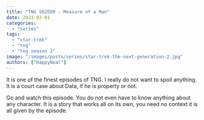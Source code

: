 ```yaml
---
title: "TNG S02E09 - Measure of a Man"
date: 2021-03-01
categories: 
  - "series"
tags: 
  - "star-trek"
  - "tng"
  - "tng season 2"
image: "/images/posts/series/star-trek-the-next-generation-2.jpg"
authors: ["HappyNeal"]
---
```


It is one of the finest episodes of TNG. I really do not want to spoil anything. It is a court case about Data, if he is property or not.

Go and watch this episode. You do not even have to know anything about any character. It is a story that works all on its own, you need no context it is all given by the episode.
